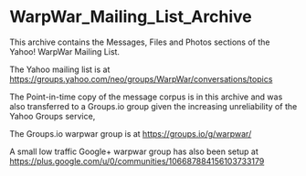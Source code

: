 # WarpWar_Mailing_List_Archive
This archive contains the  Messages, Files and Photos sections of the Yahoo! WarpWar Mailing List.

The Yahoo mailing list is at https://groups.yahoo.com/neo/groups/WarpWar/conversations/topics

The Point-in-time copy of the message corpus is in this archive and was also transferred to a Groups.io group given the increasing unreliability of the Yahoo Groups service,

The Groups.io warpwar group is at https://groups.io/g/warpwar/

A small low traffic Google+ warpwar group has also been setup at https://plus.google.com/u/0/communities/106687884156103733179




<!--stackedit_data:
eyJoaXN0b3J5IjpbLTEwOTQ0NzE4MDJdfQ==
-->